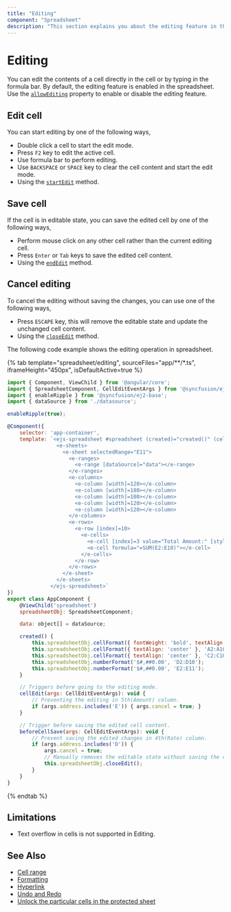 ```yaml
---
title: "Editing"
component: "Spreadsheet"
description: "This section explains you about the editing feature in the Angular spreadsheet."
---
```


# Editing

You can edit the contents of a cell directly in the cell or by typing in the formula bar. By default, the editing feature is enabled in the spreadsheet. Use the [`allowEditing`](../api/spreadsheet/#allowediting) property to enable or disable the editing feature.

## Edit cell

You can start editing by one of the following ways,

* Double click a cell to start the edit mode.
* Press `F2` key to edit the active cell.
* Use formula bar to perform editing.
* Use `BACKSPACE` or `SPACE` key to clear the cell content and start the edit mode.
* Using the [`startEdit`](../api/spreadsheet/#startedit) method.

## Save cell

If the cell is in editable state, you can save the edited cell by one of the following ways,

* Perform mouse click on any other cell rather than the current editing cell.
* Press `Enter` or `Tab` keys to save the edited cell content.
* Using the [`endEdit`](../api/spreadsheet/#endedit) method.

## Cancel editing

To cancel the editing without saving the changes, you can use one of the following ways,

* Press `ESCAPE` key, this will remove the editable state and update the unchanged cell content.
* Using the [`closeEdit`](../api/spreadsheet/#closeedit) method.

The following code example shows the editing operation in spreadsheet.

{% tab template="spreadsheet/editing", sourceFiles="app/**/*.ts", iframeHeight="450px", isDefaultActive=true %}

```javascript
import { Component, ViewChild } from '@angular/core';
import { SpreadsheetComponent, CellEditEventArgs } from '@syncfusion/ej2-angular-spreadsheet';
import { enableRipple } from '@syncfusion/ej2-base';
import { dataSource } from './datasource';

enableRipple(true);

@Component({
    selector: 'app-container',
    template: `<ejs-spreadsheet #spreadsheet (created)="created()" (cellEdit)="cellEdit($event)" (beforeCellSave)="beforeCellSave($event)" [showSheetTabs]="false" [showRibbon]="false">
                <e-sheets>
                  <e-sheet selectedRange="E11">
                    <e-ranges>
                      <e-range [dataSource]="data"></e-range>
                    </e-ranges>
                    <e-columns>
                      <e-column [width]=120></e-column>
                      <e-column [width]=180></e-column>
                      <e-column [width]=100></e-column>
                      <e-column [width]=120></e-column>
                      <e-column [width]=120></e-column>
                    </e-columns>
                    <e-rows>
                      <e-row [index]=10>
                        <e-cells>
                          <e-cell [index]=3 value="Total Amount:" [style]="{ fontWeight: 'bold' }"></e-cell>
                          <e-cell formula="=SUM(E2:E10)"></e-cell>
                        </e-cells>
                      </e-row>
                    </e-rows>
                  </e-sheet>
                </e-sheets>
              </ejs-spreadsheet>`
})
export class AppComponent {
    @ViewChild('spreadsheet')
    spreadsheetObj: SpreadsheetComponent;

    data: object[] = dataSource;

    created() {
        this.spreadsheetObj.cellFormat({ fontWeight: 'bold', textAlign: 'center' }, 'A1:E1');
        this.spreadsheetObj.cellFormat({ textAlign: 'center' }, 'A2:A10');
        this.spreadsheetObj.cellFormat({ textAlign: 'center' }, 'C2:C10');
        this.spreadsheetObj.numberFormat('$#,##0.00', 'D2:D10');
        this.spreadsheetObj.numberFormat('$#,##0.00', 'E2:E11');
    }

    // Triggers before going to the editing mode.
    cellEdit(args: CellEditEventArgs): void {
        // Preventing the editing in 5th(Amount) column.
        if (args.address.includes('E')) { args.cancel = true; }
    }

    // Trigger before saving the edited cell content.
    beforeCellSave(args: CellEditEventArgs): void {
        // Prevent saving the edited changes in 4th(Rate) column.
        if (args.address.includes('D')) {
            args.cancel = true;
            // Manually removes the editable state without saving the changes. Use `endEdit` method if you want to save the changes.
            this.spreadsheetObj.closeEdit();
        }
    }
}
```

{% endtab %}

## Limitations

* Text overflow in cells is not supported in Editing.

## See Also

* [Cell range](./cell-range)
* [Formatting](./formatting)
* [Hyperlink](./link)
* [Undo and Redo](./undo-redo)
* [Unlock the particular cells in the protected sheet](./protect-sheet#unlock-the-particular-cells-in-the-protected-sheet)

